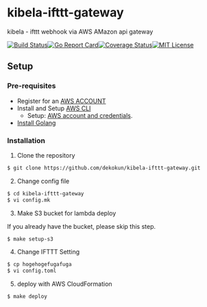 # kibela-ifttt-gateway
kibela - ifttt webhook via AWS AMazon api gateway

[![Build Status](https://travis-ci.org/dekokun/kibela-ifttt-gateway.svg?branch=master)](https://travis-ci.org/dekokun/kibela-ifttt-gateway)[![Go Report Card](https://goreportcard.com/badge/github.com/dekokun/kibela-ifttt-gateway)](https://goreportcard.com/report/github.com/dekokun/kibela-ifttt-gateway)[![Coverage Status](https://coveralls.io/repos/github/dekokun/kibela-ifttt-gateway/badge.svg?branch=master)](https://coveralls.io/github/dekokun/kibela-ifttt-gateway?branch=master)[![MIT License](http://img.shields.io/badge/license-MIT-blue.svg?style=flat)](LICENSE)


## Setup

### Pre-requisites

- Register for an [AWS ACCOUNT](https://aws.amazon.com/)
- Install and Setup [AWS CLI](https://aws.amazon.com/cli/)
  - Setup: [AWS account and credentials](http://docs.aws.amazon.com/cli/latest/userguide/cli-chap-getting-started.html).
- [Install Golang](https://golang.org/doc/install)

### Installation

1. Clone the repository

```bash
$ git clone https://github.com/dekokun/kibela-ifttt-gateway.git
```

2. Change config file

```bash
$ cd kibela-ifttt-gateway
$ vi config.mk
```

3. Make S3 bucket for lambda deploy

If you already have the bucket, please skip this step.

```bash
$ make setup-s3
```

4. Change IFTTT Setting


```bash
$ cp hogehogefugafuga
$ vi config.toml
```

5. deploy with AWS CloudFormation

```bash
$ make deploy
```

